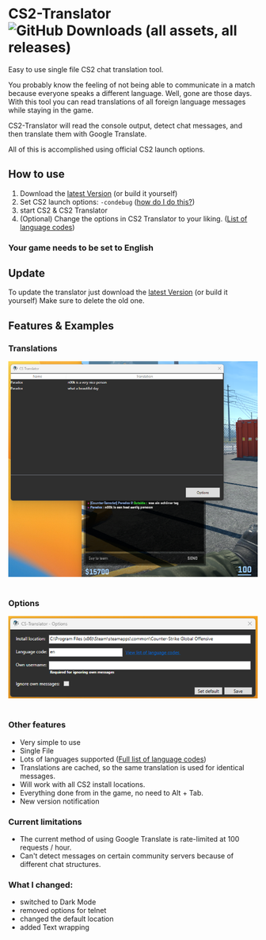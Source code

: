 # CS2-Translator ![GitHub Downloads (all assets, all releases)](https://img.shields.io/github/downloads/ParadoxLeon/CS2-Translator/total?style=for-the-badge&logo=GitHub&color=%23663399)
Easy to use single file CS2 chat translation tool. 

You probably know the feeling of not being able to communicate in a match because everyone speaks a different language.
Well, gone are those days. With this tool you can read translations of all foreign language messages while staying in the game.

CS2-Translator will read the console output, detect chat messages, and then translate them with Google Translate.

All of this is accomplished using official CS2 launch options.

## How to use

1. Download the [latest Version](https://github.com/ParadoxLeon/CS2-Translator/releases) (or build it yourself)
2. Set CS2 launch options: `-condebug` ([how do I do this?](https://support.steampowered.com/kb_article.php?ref=1040-JWMT-2947)) 
3. start CS2 & CS2 Translator
4. (Optional) Change the options in CS2 Translator to your liking. ([List of language codes](https://cloud.google.com/translate/docs/languages))

### Your game needs to be set to English

## Update

To update the translator just download the [latest Version](https://github.com/ParadoxLeon/CS2-Translator/releases) (or build it yourself)
Make sure to delete the old one.

## Features & Examples

### Translations
![](img/translation.png)<br /><br />

### Options
![](img/options.png)<br /><br />

### Other features
* Very simple to use
* Single File
* Lots of languages supported ([Full list of language codes](https://cloud.google.com/translate/docs/languages))
* Translations are cached, so the same translation is used for identical messages.
* Will work with all CS2 install locations.
* Everything done from in the game, no need to Alt + Tab.
* New version notification

### Current limitations
* The current method of using Google Translate is rate-limited at 100 requests / hour.
* Can't detect messages on certain community servers because of different chat structures.

### What I changed:
- switched to Dark Mode
- removed options for telnet
- changed the default location
- added Text wrapping
